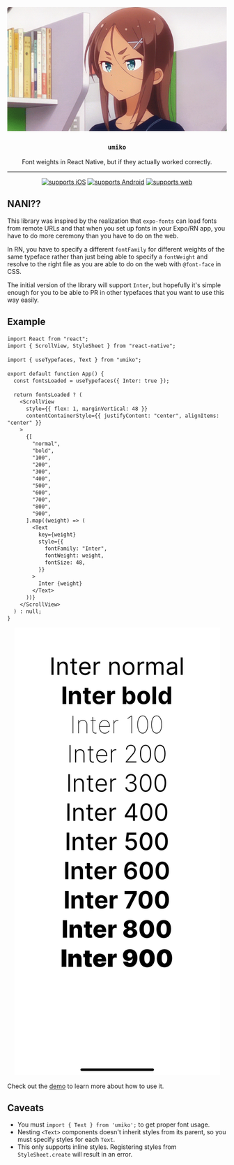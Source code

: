 <p align="center">
  <img alt="banner" src="./banner.gif">
</p>

<h3 align="center" style="font-weight:600">

`umiko`

</h3>

<p align="center">
  Font weights in React Native, but if they actually worked correctly.
</p>

---

<div align="center">

[![supports iOS](https://img.shields.io/badge/iOS-4630EB.svg?style=flat-square&logo=APPLE&labelColor=999999&logoColor=fff)](https://github.com/expo/expo)
[![supports Android](https://img.shields.io/badge/Android-4630EB.svg?style=flat-square&logo=ANDROID&labelColor=A4C639&logoColor=fff)](https://github.com/expo/expo)
[![supports web](https://img.shields.io/badge/web-4630EB.svg?style=flat-square&logo=GOOGLE-CHROME&labelColor=4285F4&logoColor=fff)](https://github.com/expo/expo)

</div>

## NANI??

This library was inspired by the realization that `expo-fonts` can load fonts from remote URLs and that when you set up fonts in your Expo/RN app, you have to do more ceremony than you have to do on the web.

In RN, you have to specify a different `fontFamily` for different weights of the same typeface rather than just being able to specify a `fontWeight` and resolve to the right file as you are able to do on the web with `@font-face` in CSS.

The initial version of the library will support `Inter`, but hopefully it's simple enough for you to be able to PR in other typefaces that you want to use this way easily.

## Example

```tsx
import React from "react";
import { ScrollView, StyleSheet } from "react-native";

import { useTypefaces, Text } from "umiko";

export default function App() {
  const fontsLoaded = useTypefaces({ Inter: true });

  return fontsLoaded ? (
    <ScrollView
      style={{ flex: 1, marginVertical: 48 }}
      contentContainerStyle={{ justifyContent: "center", alignItems: "center" }}
    >
      {[
        "normal",
        "bold",
        "100",
        "200",
        "300",
        "400",
        "500",
        "600",
        "700",
        "800",
        "900",
      ].map((weight) => (
        <Text
          key={weight}
          style={{
            fontFamily: "Inter",
            fontWeight: weight,
            fontSize: 48,
          }}
        >
          Inter {weight}
        </Text>
      ))}
    </ScrollView>
  ) : null;
}
```

<p align="center">
  <img alt="example screenshot" src="./screenshot.jpeg">
</p>

Check out the [demo](./packages/demo/App.tsx) to learn more about how to use it.

## Caveats

- You must `import { Text } from 'umiko';` to get proper font usage.
- Nesting `<Text>` components doesn't inherit styles from its parent, so you must specify styles for each `Text`.
- This only supports inline styles. Registering styles from `StyleSheet.create` will result in an error.
